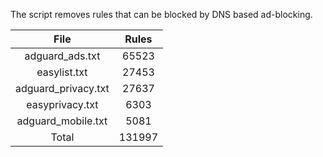 The script removes rules that can be blocked by DNS based ad-blocking.


| File | Rules |
|:----:|:-----:|
| adguard_ads.txt | 65523 |
| easylist.txt | 27453 |
| adguard_privacy.txt | 27637 |
| easyprivacy.txt | 6303 |
| adguard_mobile.txt | 5081 |
| Total | 131997 |